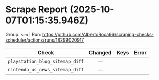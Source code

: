 # Scrape Report (2025-10-07T01:15:35.946Z)

Group: `seo`  |  Run: https://github.com/AlbertoRoca96/scraping-checks-scheduler/actions/runs/18299020917

| Check | Changed | Keys | Error |
|---|:---:|:--|:--|
| `playstation_blog_sitemap_diff` | — |  |  |
| `nintendo_us_news_sitemap_diff` | — |  |  |
